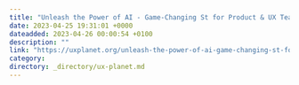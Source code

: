 ```yaml
---
title: "Unleash the Power of AI - Game-Changing St for Product & UX Teams"
date: 2023-04-25 19:31:01 +0000
dateadded: 2023-04-26 00:00:54 +0100
description: ""
link: "https://uxplanet.org/unleash-the-power-of-ai-game-changing-st-for-product-ux-teams-68c5f32caed6?source=rss----819cc2aaeee0---4"
category:
directory: _directory/ux-planet.md
---
```

